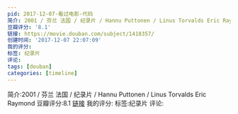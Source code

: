 ```yaml
---
pid: 2017-12-07-看过电影-代码
简介: 2001 / 芬兰 法国 / 纪录片 / Hannu Puttonen / Linus Torvalds Eric Raymond
豆瓣评分: '8.1'
链接: https://movie.douban.com/subject/1418357/
创建时间: '2017-12-07 22:07:09'
我的评分:
标签: 纪录片
评论:
tags: [douban]
categories: [timeline]
---
```

简介:2001 / 芬兰 法国 / 纪录片 / Hannu Puttonen / Linus Torvalds Eric Raymond
豆瓣评分:8.1
[链接](https://movie.douban.com/subject/1418357/)
我的评分:
标签:纪录片
评论:
